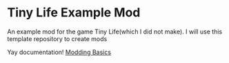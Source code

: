 # Tiny Life Example Mod
An example mod for the game Tiny Life(which I did not make). I will use this template repository to create mods

Yay documentation! [Modding Basics](https://docs.tinylifegame.com/articles/mod_basics.html) 
